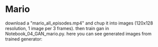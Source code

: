# Mario
download a "mario_all_episodes.mp4" and chup it into images (120x128 resolution, 1 image per 3 frames). then train gan in Notebook_04_GAN_mario.py.
here you can see generated images from trained generator:
